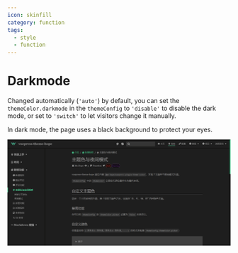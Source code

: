 ```yaml
---
icon: skinfill
category: function
tags:
  - style
  - function
---
```


# Darkmode

Changed automatically (`'auto'`) by default, you can set the `themeColor.darkmode` in the `themeConfig` to `'disable'` to disable the dark mode, or set to `'switch'` to let visitors change it manually.

In dark mode, the page uses a black background to protect your eyes.

![Darkmode](./assets/darkmode.png)
